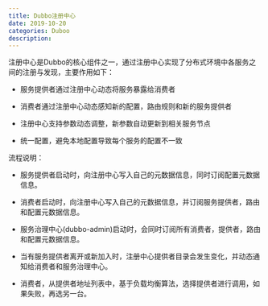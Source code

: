```yaml
---
title: Dubbo注册中心
date: 2019-10-20
categories: Duboo
description: 
---
```


注册中心是Dubbo的核心组件之一，通过注册中心实现了分布式环境中各服务之间的注册与发现，主要作用如下：

- 服务提供者通过注册中心动态将服务暴露给消费者

- 消费者通过注册中心动态感知新的配置，路由规则和新的服务提供者

- 注册中心支持参数动态调整，新参数自动更新到相关服务节点

- 统一配置，避免本地配置导致每个服务的配置不一致



流程说明：

- 服务提供者启动时，向注册中心写入自己的元数据信息，同时订阅配置元数据信息。

- 消费者启动时，向注册中心写入自己的元数据信息，并订阅服务提供者，路由和配置元数据信息。

- 服务治理中心(dubbo-admin)启动时，会同时订阅所有消费者，提供者，路由和配置元数据信息。

- 当有服务提供者离开或新加入时，注册中心提供者目录会发生变化，并动态通知给消费者和服务治理中心。

- 消费者，从提供者地址列表中，基于负载均衡算法，选择提供者进行调用，如果失败，再选另一台。
